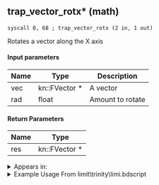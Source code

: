 ## trap_vector_rotx* (math)

`syscall 0, 68 ; trap_vector_rotx (2 in, 1 out)`

Rotates a vector along the X axis

#### Input parameters
| Name | Type | Description
|------|------|------------
| vec   | kn::FVector *   | A vector
| rad   | float   | Amount to rotate


#### Return Parameters
| Name | Type
|------|-----
| res   | kn::FVector *   


<details>
	<summary>Appears in:</summary>
| filename | Entity (obj)
|----------|-------------
| limit\trinity\limi.bdscript       |           
| limit\trinity_wi\limi.bdscript       |           
| obj\B_EX100\b_ex.bdscript       | ((B) Twilight Thorn)          
| obj\B_EX120\b_ex.bdscript       | ((B) Demyx (Only playing sitar?))          
| obj\B_EX120_HB\b_ex.bdscript       | ((B) Demyx)          
| obj\B_EX120_HB_LV99\b_ex.bdscript       | ((B99) Demyx (Limit Cut))          
| obj\B_EX150\b_ex.bdscript       | ((B) Luxord (WORKS! can’t be killed, or paused))          
| obj\B_EX150_LV99\b_ex.bdscript       | ((B99) Luxord (Limit Cut))          
| obj\B_EX170_LAST\b_ex.bdscript       | ((B) Xemnas (Final))          
| obj\B_EX170_LAST_LV99\b_ex.bdscript       | ((B99) Xemnas (Final) (Limit Cut The World of Nothing)?)          
| obj\B_EX390\b_ex.bdscript       | ((B) Hooded Roxas)          
| obj\B_TR000\b_tr.bdscript       | ((B) Hostile Program)          
| obj\F_NM020\f_nm.bdscript       | ((F) Spitting fountain (NM))          
| obj\F_PO090\f_po.bdscript       | ((PO) Bees (PO))          
| obj\F_PO090_ETC\f_po.bdscript       | ((F) Bees (ETC) (PO))          
| obj\F_PO090_TT\f_po.bdscript       | ((F) Bees (TT) (PO))          
| obj\G_EX904\g_ex.bdscript       | ()          
| obj\M_EX110\m_ex.bdscript       | ((M) Silver Rock)          
| obj\M_EX350_02\m_ex.bdscript       | ((M) Mushroom 2 (EX))          
| obj\M_EX530\m_ex.bdscript       | ((M) Bookmaster)          
| obj\M_EX530_HB\m_ex.bdscript       | ((M) Runemaster)          
| obj\M_EX530_TR\m_ex.bdscript       | ((M) Bookmaster (TR))          
| obj\M_EX540\m_ex.bdscript       | ((M) Aeroplane)          
| obj\M_EX540_WI\m_ex.bdscript       | ((M) Aeroplane (WI))          
| obj\M_EX680\m_ex.bdscript       | ((M) Devastator)          
| obj\M_EX680_HB\m_ex.bdscript       | ((M) Reckless)          
| obj\M_EX760\m_ex.bdscript       | ((M) Armored Knight)          
| obj\M_EX760_NM\m_ex.bdscript       | ((M) Armored Knight (NM))          
| obj\M_EX760_NM_RAW\m_ex.bdscript       | ()          
| obj\M_EX760_RAW\m_ex.bdscript       | ((M) Armored Knight (RAW) (1000 battle))          
| obj\M_EX770\m_ex.bdscript       | ((M) Surveillance Robot)          
| obj\M_EX770_RAW\m_ex.bdscript       | ((M) Surveillance Robot (RAW) (1000 battle))          
| obj\M_EX770_TR\m_ex.bdscript       | ((M) Surveillance Robot (TR))          
| obj\M_EX770_TR_RAW\m_ex.bdscript       | ()          
| obj\N_CM040_BTL\n_cm.bdscript       | ((N) Vexen (BTL) (CM))          

</details>

<details>
	<summary>Example Usage From limit\trinity\limi.bdscript</summary>
```plaintext
L7618:
 pushFromFSp 36
 pushImm 0
 sub 
 ipos 
 jz L7792
 pushFromPSp 16
 pushImmf 0
 pushImmf 0
 pushImmf 1
 pushImmf 1
 gosub 12, L435
 pushFromPSp 16
 pushImmf -0.261799
 pushImmf 0.349066
 syscall 0, 18 ; trap_random_range (2 in, 1 out)
 syscall 0, 68 ; trap_vector_rotx (2 in, 1 out)
 memcpyToSp 16, 48
 pushFromPSp 48
 memcpyToSp 16, 16
 pushFromPSp 16
 pushFromPSpVal 0
 syscall 1, 201 ; trap_obj_dir (1 in, 1 out)
 memcpyToSp 16, 48
 pushFromPSp 48
 fetchValue 12
 pushImmf -0.872665
 pushImmf 0.872665
 syscall 0, 18 ; trap_random_range (2 in, 1 out)
 addf 
 syscall 0, 13 ; trap_vector_roty (2 in, 1 out)
 memcpyToSp 16, 64
 pushFromPSp 64
 memcpyToSp 16, 16
 pushFromPSpVal 0
 gosub 12, L397
 memcpyToSp 16, 48
 pushFromPSp 48
 pushFromPSp 16
 pushFromFSp 4
 syscall 0, 36 ; trap_vector_mul (2 in, 1 out)
 memcpyToSp 16, 64
 pushFromPSp 64
 syscall 0, 4 ; trap_vector_add (2 in, 1 out)
 memcpyToSp 16, 80
 pushFromPSp 80
 memcpyToSpVal 16, 32
 pushFromPSpVal 32
 pushImm 4
 add 
 dup 
 fetchValue 0
 pushImmf 20
 addf 
 memcpy 0
 pushFromPSpVal 0
 gosub 12, L7793
 memcpyToSp 16, 48
 pushFromPSp 48
 syscall 1, 191 ; trap_obj_lockon_target (1 in, 1 out)
 pushFromFSp 0
 pushImm 32
 add 
 pushFromPSp 16
 syscall 7, 29 ; trap_trinity_shot_start (4 in, 1 out)
 popToSp 32
 pushFromFSp 32
 pushImm 44
 add 
 pushImmf 60
 memcpy 0
 pushFromFSp 32
 pushImm 40
 add 
 pushImmf 14
 memcpy 0
 pushFromFSp 36
 pushImm 1
 sub 
 popToSp 36
 jmp L7618
```
</details>


